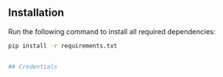 ## Installation

Run the following command to install all required dependencies:

```bash
pip install -r requirements.txt


## Credentials
